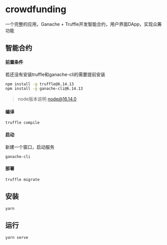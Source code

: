 # crowdfunding
一个完整的应用，Ganache + Truffle开发智能合约，用户界面DApp，实现众筹功能

## 智能合约

#### 前置条件
若还没有安装truffle和ganache-cli的需要提前安装

```bash
npm install -g truffle@6.14.13
npm install -g ganache-cli@6.14.13
```
> node版本说明
> node@16.14.0

#### 编译
```
truffle compile
```

#### 启动
新建一个窗口，启动服务
```
ganache-cli
```

#### 部署
```
truffle migrate
```


## 安装
```
yarn
```

## 运行
```
yarn serve
```

